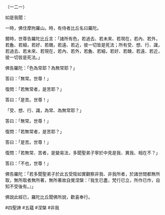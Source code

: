 （一二一）

如是我聞：

一時，佛住摩拘羅山。時，有侍者比丘名曰羅陀。

爾時，世尊告羅陀比丘言：「諸所有色，若過去、若未來、若現在，若內、若外，若麁、若細，若好、若醜，若遠、若近，彼一切皆是死法；所有受、想、行、識，若過去、若未來、若現在，若內、若外，若麁、若細，若好、若醜，若遠、若近，彼一切皆是死法。」

佛告羅陀：「色為常耶？為無常耶？」

答曰：「無常。世尊！」

復問：「若無常者，是苦耶？」

答曰：「是苦。世尊！」

「受、想、行、識，為常、為無常耶？」

答曰：「無常。世尊！」

復問：「若無常者，是苦耶？」

答曰：「是苦。世尊！」

復問：「若無常、苦者，是變易法，多聞聖弟子寧於中見是我、異我、相在不？」

答曰：「不也，世尊！」

佛告羅陀：「若多聞聖弟子於此五受陰如實觀察非我、非我所者，於諸世間都無所取，無所取者無所著，無所著故自覺涅槃：『我生已盡，梵行已立，所作已作，自知不受後有。』」

佛說此經已，羅陀比丘聞佛所說，歡喜奉行。



#四聖諦
#五蘊
#涅槃
#非我
